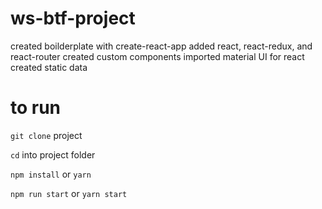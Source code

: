 # ws-btf-project

created boilderplate with create-react-app
added react, react-redux, and react-router
created custom components
imported material UI for react
created static data

# to run

`git clone` project

`cd` into project folder

`npm install` or `yarn`

`npm run start` or `yarn start`

